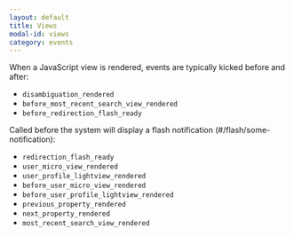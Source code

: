 ```yaml
---
layout: default
title: Views
modal-id: views
category: events
---
```

When a JavaScript view is rendered, events are typically kicked before and after:

- ``disambiguation_rendered``
- ``before_most_recent_search_view_rendered``
- ``before_redirection_flash_ready``

Called before the system will display a flash notification (#/flash/some-notification):

- ``redirection_flash_ready``
- ``user_micro_view_rendered``
- ``user_profile_lightview_rendered``
- ``before_user_micro_view_rendered``
- ``before_user_profile_lightview_rendered``
- ``previous_property_rendered``
- ``next_property_rendered``
- ``most_recent_search_view_rendered``